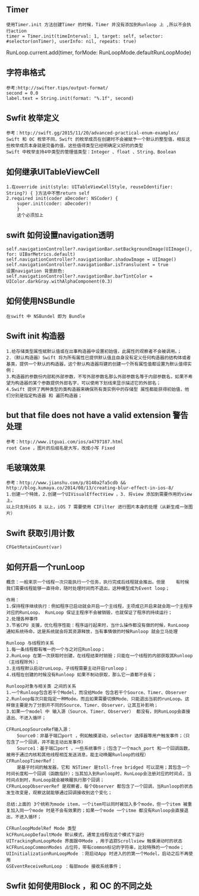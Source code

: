 ## Timer
	使用Timer.init 方法创建Timer 的时候，Timer 并没有添加到Runloop 上 ,所以不会执行action
	timer = Timer.init(timeInterval: 1, target: self, selector: #selector(onTimer), userInfo: nil, repeats: true)            
   RunLoop.current.add(timer, forMode: RunLoopMode.defaultRunLoopMode)

## 字符串格式
	参考:http://swifter.tips/output-format/
	second = 0.0
	label.text = String.init(format: "%.1f", second)
	
## Swfit 枚举定义
	参考：http://swift.gg/2015/11/20/advanced-practical-enum-examples/
	Swift 和 OC 枚举不同，Swift 的枚举成员在创建时不会被赋予一个默认的整型值，相反这些枚举成员本身就是完备的值，这些值得类型已经明确定义好的的类型
	Swift 中枚举支持4中类型的管理值类型：Integer 、float 、String、Boolean
	
## 如何继承UITableViewCell
	1.在override init(style: UITableViewCellStyle, reuseIdentifier: String?) { }方法中不憋return self
	2.required init(coder aDecoder: NSCoder) {
        super.init(coder: aDecoder)!
    	}
    	这个必须加上
## swift 如何设置navigation透明
	self.navigationController?.navigationBar.setBackgroundImage(UIImage(), for: UIBarMetrics.default)
	self.navigationController?.navigationBar.shadowImage = UIImage()
	self.navigationController?.navigationBar.isTranslucent = true
	设置navigation 背景颜色:
	self.navigationController?.navigationBar.barTintColor = UIColor.darkGray.withAlphaComponent(0.3)

## 如何使用NSBundle
	在swift 中 NSBundel 即为 Bundle
## Swift init 构造器
	1.给存储类型属性赋默认值或在出事构造器中设置初始值，此属性的观察者不会被调用。；
	2.（默认构造器）Swift 将为所有属性已提供默认值且自身没有定义任何构造器的结构体或者基类，提供一个默认的构造器，这个默认构造器将建的创建一个所有属性值都设置为默认值得实例；
	3.构造器的参数份内部和外部参数，不写外部参数名那么外部参数名等于内部参数名，如果不希望为构造器的某个参数提供外部名字，可以使用下划线来显示描述它的外部名；
	4.Swift 提供了两种类型的类构造器来确保所有类实例中的存储型 属性都能获得初始值，他们分别是指定构造器 和 遍历构造器；
	
## but that file does not have a valid extension 警告处理
	参考：http://www.itguai.com/ios/a4797187.html
	root Case ，图片的后缀名是大写，改成小写 Fixed
## 毛玻璃效果
	参考：http://www.jianshu.com/p/8140a2fa5cdb && http://blog.kumaya.co/2014/08/13/creating-blur-effect-in-ios-8/
	1.创建一个特效，2.创建一个UIVisualEffectView ，3. 将view 添加到需要作用的view上。
	以上只支持iOS 8 以上，iOS 7 需要使用 CIFilter 进行图片本身的处理（从新生成一张图片）

## Swift 获取引用计数
	CFGetRetainCount(var)

## 如何开启一个runLoop
	概念：一般来京一个线程一次只能执行一个任务，执行完成后线程就会推出。但是	有时候我们需要线程能够一直待命，随时处理时间而不退出，这种模型成为Event loop；
	
	作用：
	1.保持程序继续执行：例如程序已启动就会开启一个主线程，主项成已开启来就会跑一个主程序对应的RunLoop， RunLoop 保证主程序不会被销毁，也就保证了程序的持续运行；
	2.处理各种事件
	3.节省CPU 支援，优化程序性能：程序运行起来时，当什么操作都没有做的时候，RunLooop通知系统待命，这是系统就会将其资源释放，当有事情做的时候Runloop 就会立马处理
	
	Runloop 与线程的关系
	1.每一条线程都有唯一的一个与之对应Runloop；
	2.RunLoop 在第一次获取时创建，在线程结束时销毁；只能在一个线程的内部获取其Runloop（主线程除外）；
	3.主线程默认启动runLoop，子线程需要主动开启runloop；
	4.线程在创建的时候没有Runloop 如果不制动获取，那么它一直都不会有；
	
	Runloop对象与相关类 之间的关系
	1.一个Runloop包含若干个Model，而没给Mode 包含若干个Source、Timer、Observer
	2.Runloop每次只能指定一种Mode。而且如果需要切换Mode、只能退出当前的runLoop。这样做主要是为了分割开不同的Source、Timer、Observer，让其互补影响；
	3.如果一个model 中 输入源（Source、Timer、Observer） 都没有，则RunLoop会直接退出、不进入循环；
	
	CFRunLoopSourceRef输入源：
		Source0：非基于端口port ，例如触摸滚动，selector 选择器等用户触发事件；（只包含了一个回调，并不能主动出发事件）
		Source1：基于端口port ，一些系统事件；（包含了一个mach_port 和一个回调函数，被用于通过内核和其他线程相互发送消息，能主动唤醒Runloop的线程）
	CFRunloopTimerRef：
		是基于时间的触发器，它和 NSTimer 是toll-free bridged 可以混用；其包含一个时间长度和一个回调（函数指针）；当其加入到Runloop时，RunLoop会注册对应的时间点，当时间点到时，RunLoop就会被唤醒执行那个回调；
	CFRunLoopObserverRef 是观察者，每个Observer 都包含了一个回调，当Runloop的状态发生改变是，观察这就能够通过回调接收到这个变化；
	
	总结:上面的 3个统称为mode item，一个item可以同时被加入多个mode，但一个item 被重复加入同一个mode 时是不会有效果的；如果一个mode 一个itme 都没有Runloop会直接退出，不进入循环；
		
	CFRunloopModelRef Mode 类型
	kCFRunLoopDefaultMode 默认模式，通常主线程在这个模式下运行
	UITrackingRunLoopMode 界面跟中Mode ，用于追踪Scrollview 触摸滑动时的状态
	kCFRunLoopCommonModes 占位符，带有common标记的字符串，比较特殊的一个mode；
	UIInitializationRunLoopMode ：刚启动App 时进入的的第一个Model，启动之后不再使用
	GSEventReceiveRunLoop ：每部mode 接收系统事件；
	 

## Swfit 如何使用Block ，和 OC 的不同之处
   